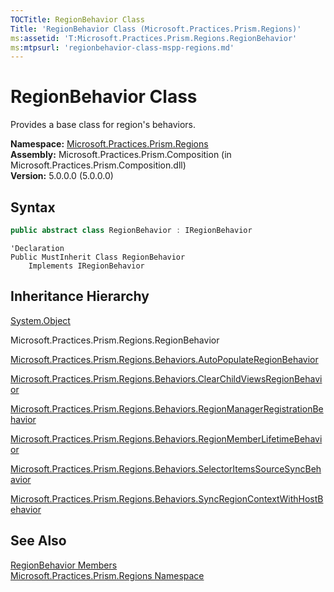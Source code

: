 ```yaml
---
TOCTitle: RegionBehavior Class
Title: 'RegionBehavior Class (Microsoft.Practices.Prism.Regions)'
ms:assetid: 'T:Microsoft.Practices.Prism.Regions.RegionBehavior'
ms:mtpsurl: 'regionbehavior-class-mspp-regions.md'
---
```


# RegionBehavior Class

Provides a base class for region's behaviors.

**Namespace:** [Microsoft.Practices.Prism.Regions](/patterns-practices/reference/mspp-regions-namespace)  
**Assembly:** Microsoft.Practices.Prism.Composition (in Microsoft.Practices.Prism.Composition.dll)  
**Version:** 5.0.0.0 (5.0.0.0)

## Syntax

```C#
public abstract class RegionBehavior : IRegionBehavior

```

```VB
'Declaration
Public MustInherit Class RegionBehavior
	Implements IRegionBehavior
```

## Inheritance Hierarchy

[System.Object](http://msdn.microsoft.com/en-us/library/e5kfa45b)

Microsoft.Practices.Prism.Regions.RegionBehavior

[Microsoft.Practices.Prism.Regions.Behaviors.AutoPopulateRegionBehavior](/patterns-practices/reference/autopopulateregionbehavior-class-mspp-regions-behaviors)

[Microsoft.Practices.Prism.Regions.Behaviors.ClearChildViewsRegionBehavior](/patterns-practices/reference/clearchildviewsregionbehavior-class-mspp-regions-behaviors)

[Microsoft.Practices.Prism.Regions.Behaviors.RegionManagerRegistrationBehavior](/patterns-practices/reference/regionmanagerregistrationbehavior-class-mspp-regions-behaviors)

[Microsoft.Practices.Prism.Regions.Behaviors.RegionMemberLifetimeBehavior](/patterns-practices/reference/regionmemberlifetimebehavior-class-mspp-regions-behaviors)

[Microsoft.Practices.Prism.Regions.Behaviors.SelectorItemsSourceSyncBehavior](/patterns-practices/reference/selectoritemssourcesyncbehavior-class-mspp-regions-behaviors)

[Microsoft.Practices.Prism.Regions.Behaviors.SyncRegionContextWithHostBehavior](/patterns-practices/reference/syncregioncontextwithhostbehavior-class-mspp-regions-behaviors)

## See Also

[RegionBehavior Members](/patterns-practices/reference/regionbehavior-members-mspp-regions)  
[Microsoft.Practices.Prism.Regions Namespace](/patterns-practices/reference/mspp-regions-namespace)